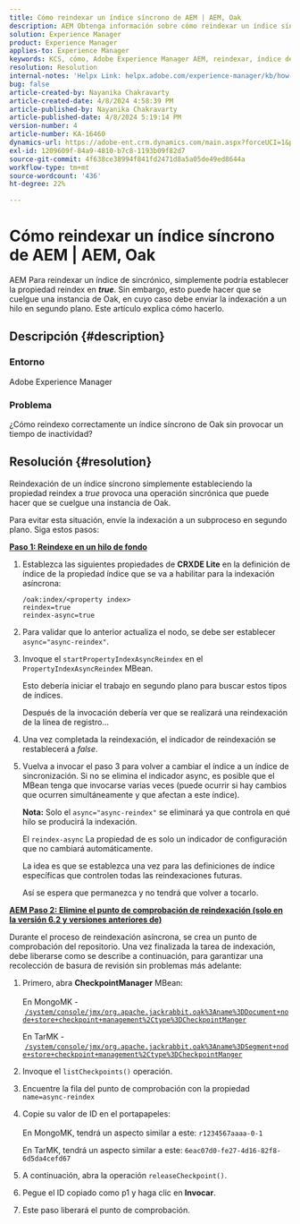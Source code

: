 ```yaml
---
title: Cómo reindexar un índice síncrono de AEM | AEM, Oak
description: AEM Obtenga información sobre cómo reindexar un índice síncrono al enviar la indexación a un subproceso en segundo plano.
solution: Experience Manager
product: Experience Manager
applies-to: Experience Manager
keywords: KCS, cómo, Adobe Experience Manager AEM, reindexar, índice de sincrónico, Oak
resolution: Resolution
internal-notes: 'Helpx Link: helpx.adobe.com/experience-manager/kb/how-to-reindex-a-synchronous-AEM-index-AEM-Oak.html'
bug: false
article-created-by: Nayanika Chakravarty
article-created-date: 4/8/2024 4:58:39 PM
article-published-by: Nayanika Chakravarty
article-published-date: 4/8/2024 5:19:14 PM
version-number: 4
article-number: KA-16460
dynamics-url: https://adobe-ent.crm.dynamics.com/main.aspx?forceUCI=1&pagetype=entityrecord&etn=knowledgearticle&id=d4db733c-c9f5-ee11-a1fe-6045bd006295
exl-id: 1209609f-84a9-4810-b7c8-1193b09f82d7
source-git-commit: 4f638ce38994f841fd2471d8a5a05de49ed8644a
workflow-type: tm+mt
source-wordcount: '436'
ht-degree: 22%

---
```


# Cómo reindexar un índice síncrono de AEM | AEM, Oak


AEM Para reindexar un índice de sincrónico, simplemente podría establecer la propiedad reindex en <b>*true</b>*. Sin embargo, esto puede hacer que se cuelgue una instancia de Oak, en cuyo caso debe enviar la indexación a un hilo en segundo plano. Este artículo explica cómo hacerlo.

## Descripción {#description}


### Entorno

Adobe Experience Manager

### Problema

¿Cómo reindexo correctamente un índice síncrono de Oak sin provocar un tiempo de inactividad?


## Resolución {#resolution}


Reindexación de un índice síncrono simplemente estableciendo la propiedad reindex a *true* provoca una operación sincrónica que puede hacer que se cuelgue una instancia de Oak.

Para evitar esta situación, envíe la indexación a un subproceso en segundo plano. Siga estos pasos:

<b><u>Paso 1: Reindexe en un hilo de fondo</u></b>

1. Establezca las siguientes propiedades de <b>CRXDE Lite</b> en la definición de índice de la propiedad índice que se va a habilitar para la indexación asíncrona:<br>


   ```
   /oak:index/<property index>
   reindex=true
   reindex-async=true
   ```


2. Para validar que lo anterior actualiza el nodo, se debe ser establecer `async="async-reindex"`.
3. Invoque el `startPropertyIndexAsyncReindex` en el `PropertyIndexAsyncReindex` MBean.<br>


   Esto debería iniciar el trabajo en segundo plano para buscar estos tipos de índices.



   Después de la invocación debería ver que se realizará una reindexación de la línea de registro...
4. Una vez completada la reindexación, el indicador de reindexación se restablecerá a *false*.
5. Vuelva a invocar el paso 3 para volver a cambiar el índice a un índice de sincronización. Si no se elimina el indicador async, es posible que el MBean tenga que invocarse varias veces (puede ocurrir si hay cambios que ocurren simultáneamente y que afectan a este índice).



   <b>Nota:</b> Solo el `async="async-reindex"` se eliminará ya que controla en qué hilo se producirá la indexación.

   El `reindex-async` La propiedad de es solo un indicador de configuración que no cambiará automáticamente.

   La idea es que se establezca una vez para las definiciones de índice específicas que controlen todas las reindexaciones futuras.

   Así se espera que permanezca y no tendrá que volver a tocarlo.


<b><u>AEM Paso 2: Elimine el punto de comprobación de reindexación (solo en la versión 6.2 y versiones anteriores de)</u></b>

Durante el proceso de reindexación asíncrona, se crea un punto de comprobación del repositorio.
Una vez finalizada la tarea de indexación, debe liberarse como se describe a continuación, para garantizar una recolección de basura de revisión sin problemas más adelante:

1. Primero, abra <b>CheckpointManager</b> MBean:<br>\
   En MongoMK - [`/system/console/jmx/org.apache.jackrabbit.oak%3Aname%3DDocument+node+store+checkpoint+management%2Ctype%3DCheckpointManger`](http://localhost:4502/system/console/jmx/org.apache.jackrabbit.oak%3Aname%3DDocument+node+store+checkpoint+management%2Ctype%3DCheckpointManger)

   En TarMK - [`/system/console/jmx/org.apache.jackrabbit.oak%3Aname%3DSegment+node+store+checkpoint+management%2Ctype%3DCheckpointManger`](http://localhost:4502/system/console/jmx/org.apache.jackrabbit.oak%3Aname%3DSegment+node+store+checkpoint+management%2Ctype%3DCheckpointManger)
2. Invoque el `listCheckpoints()` operación.
3. Encuentre la fila del punto de comprobación con la propiedad `name=async-reindex`
4. Copie su valor de ID en el portapapeles:<br>\
   En MongoMK, tendrá un aspecto similar a este: `r1234567aaaa-0-1`

   En TarMK, tendrá un aspecto similar a este: `6eac07d0-fe27-4d16-82f8-6d5da4cefd67`
5. A continuación, abra la operación `releaseCheckpoint()`.
6. Pegue el ID copiado como p1 y haga clic en <b>Invocar</b>.
7. Este paso liberará el punto de comprobación.
